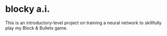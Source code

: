 # blocky a.i.

This is an introductory-level project on training a neural network
to skillfully play my Block & Bullets game. 
